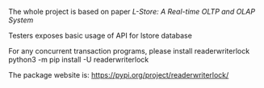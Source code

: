 The whole project is based on paper *L-Store: A Real-time OLTP and OLAP System*

Testers exposes basic usage of API for lstore database

For any concurrent transaction programs, please install readerwriterlock
python3 -m pip install -U readerwriterlock

The package website is:
https://pypi.org/project/readerwriterlock/
